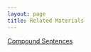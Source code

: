 ```yaml
---
layout: page
title: Related Materials
---
```


<a href="/tutorials-v2/compound_sentences/index.html">Compound Sentences</a>



